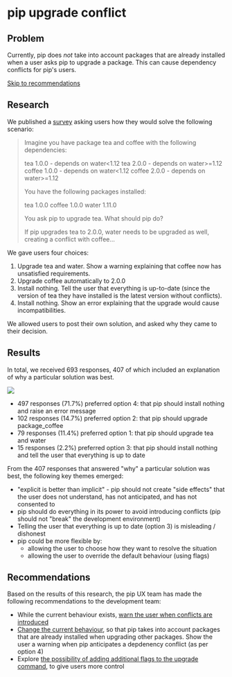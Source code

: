 # pip upgrade conflict

## Problem

Currently, pip does _not_ take into account packages that are already installed when a user asks pip to upgrade a package. This can cause dependency conflicts for pip's users.

[Skip to recommendations](#recommendations)

## Research

We published a [survey](https://bit.ly/2ZqJijr) asking users how they would solve the following scenario:

<blockquote>
Imagine you have package tea and coffee with the following dependencies:

tea 1.0.0 - depends on water<1.12
tea 2.0.0 - depends on water>=1.12
coffee 1.0.0 - depends on water<1.12
coffee 2.0.0 - depends on water>=1.12

You have the following packages installed:

tea 1.0.0
coffee 1.0.0
water 1.11.0

You ask pip to upgrade tea. What should pip do?

If pip upgrades tea to 2.0.0, water needs to be upgraded as well, creating a conflict with coffee...

</blockquote>

We gave users four choices:

1. Upgrade tea and water. Show a warning explaining that coffee now has unsatisfied requirements.
2. Upgrade coffee automatically to 2.0.0
3. Install nothing. Tell the user that everything is up-to-date (since the version of tea they have installed is the latest version without conflicts).
4. Install nothing. Show an error explaining that the upgrade would cause incompatibilities.

We allowed users to post their own solution, and asked why they came to their decision.

## Results

In total, we received 693 responses, 407 of which included an explanation of why a particular solution was best.

![](https://i.imgur.com/UdBWkaQ.png)

- 497 responses (71.7%) preferred option 4: that pip should install nothing and raise an error message
- 102 responses (14.7%) preferred option 2: that pip should upgrade package_coffee
- 79 responses (11.4%) preferred option 1: that pip should upgrade tea and water
- 15 responses (2.2%) preferred option 3: that pip should install nothing and tell the user that everything is up to date

From the 407 responses that answered "why" a particular solution was best, the following key themes emerged:

- "explicit is better than implicit" - pip should not create "side effects" that the user does not understand, has not anticipated, and has not consented to
- pip should do everything in its power to avoid introducing conflicts (pip should not "break" the development environment)
- Telling the user that everything is up to date (option 3) is misleading / dishonest
- pip could be more flexible by:
  - allowing the user to choose how they want to resolve the situation
  - allowing the user to override the default behaviour (using flags)

## Recommendations

Based on the results of this research, the pip UX team has made the following recommendations to the development team:

- While the current behaviour exists, [warn the user when conflicts are introduced](https://github.com/pypa/pip/issues/7744#issuecomment-717573440)
- [Change the current behaviour](https://github.com/pypa/pip/issues/9094), so that pip takes into account packages that are already installed when upgrading other packages. Show the user a warning when pip anticipates a depdenency conflict (as per option 4)
- Explore [the possibility of adding additional flags to the upgrade command](https://github.com/pypa/pip/issues/9095), to give users more control
